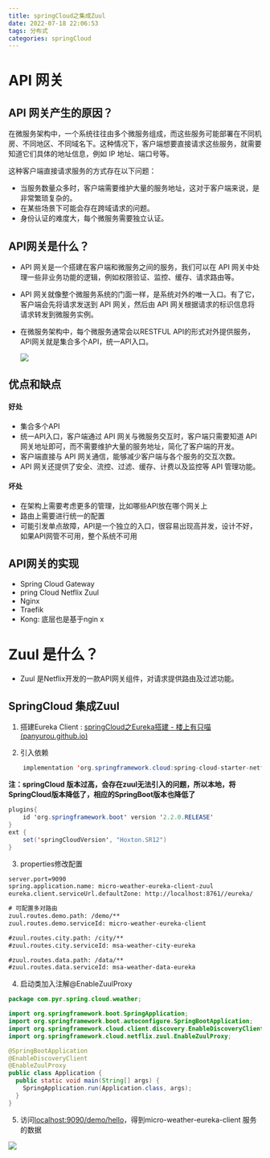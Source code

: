 ```yaml
---
title: springCloud之集成Zuul
date: 2022-07-18 22:06:53
tags: 分布式
categories: springCloud
---
```


# API 网关

## API 网关产生的原因？

在微服务架构中，一个系统往往由多个微服务组成，而这些服务可能部署在不同机房、不同地区、不同域名下。这种情况下，客户端想要直接请求这些服务，就需要知道它们具体的地址信息，例如 IP 地址、端口号等。

这种客户端直接请求服务的方式存在以下问题：

- 当服务数量众多时，客户端需要维护大量的服务地址，这对于客户端来说，是非常繁琐复杂的。
- 在某些场景下可能会存在跨域请求的问题。
- 身份认证的难度大，每个微服务需要独立认证。

## API网关是什么？

- API 网关是一个搭建在客户端和微服务之间的服务，我们可以在 API 网关中处理一些非业务功能的逻辑，例如权限验证、监控、缓存、请求路由等。

- API 网关就像整个微服务系统的门面一样，是系统对外的唯一入口。有了它，客户端会先将请求发送到 API 网关，然后由 API 网关根据请求的标识信息将请求转发到微服务实例。

- 在微服务架构中，每个微服务通常会以RESTFUL API的形式对外提供服务，API网关就是集合多个API，统一API入口。

  ![](https://tva1.sinaimg.cn/large/e6c9d24ely1h5gipv0ig0j21i40n8abz.jpg)

## 优点和缺点

#### 好处

- 集合多个API
- 统一API入口，客户端通过 API 网关与微服务交互时，客户端只需要知道 API 网关地址即可，而不需要维护大量的服务地址，简化了客户端的开发。
- 客户端直接与 API 网关通信，能够减少客户端与各个服务的交互次数。
- API 网关还提供了安全、流控、过滤、缓存、计费以及监控等 API 管理功能。

#### 坏处

- 在架构上需要考虑更多的管理，比如哪些API放在哪个网关上
- 路由上需要进行统一的配置
- 可能引发单点故障，API是一个独立的入口，很容易出现高并发，设计不好，如果API网管不可用，整个系统不可用

## API网关的实现

- Spring Cloud Gateway
- pring Cloud Netflix Zuul
- Nginx
- Traefik
- Kong: 底层也是基于ngin x

# Zuul 是什么？

- Zuul 是Netflix开发的一款API网关组件，对请求提供路由及过滤功能。 

## SpringCloud 集成Zuul

1. 搭建Eureka Client : [springCloud之Eureka搭建 - 楼上有只喵 (panyurou.github.io)](https://panyurou.github.io/2022/08/17/springCloud之Eureka搭建/)

2. 引入依赖

```java
	implementation 'org.springframework.cloud:spring-cloud-starter-netflix-zuul'
```

**注：springCloud 版本过高，会存在zuul无法引入的问题，所以本地，将SpringCloud版本降低了，相应的SpringBoot版本也降低了**

```java
plugins{
	id 'org.springframework.boot' version '2.2.0.RELEASE'
}
ext {
	set('springCloudVersion', "Hoxton.SR12")
}
```



3. properties修改配置

```xml
server.port=9090
spring.application.name: micro-weather-eureka-client-zuul
eureka.client.serviceUrl.defaultZone: http://localhost:8761//eureka/

# 可配置多对路由
zuul.routes.demo.path: /demo/**
zuul.routes.demo.serviceId: micro-weather-eureka-client

#zuul.routes.city.path: /city/**
#zuul.routes.city.serviceId: msa-weather-city-eureka

#zuul.routes.data.path: /data/**
#zuul.routes.data.serviceId: msa-weather-data-eureka
```



4. 启动类加入注解@EnableZuulProxy

```java
package com.pyr.spring.cloud.weather;

import org.springframework.boot.SpringApplication;
import org.springframework.boot.autoconfigure.SpringBootApplication;
import org.springframework.cloud.client.discovery.EnableDiscoveryClient;
import org.springframework.cloud.netflix.zuul.EnableZuulProxy;

@SpringBootApplication
@EnableDiscoveryClient
@EnableZuulProxy
public class Application {
  public static void main(String[] args) {
    SpringApplication.run(Application.class, args);
  }
}
```

5. 访问[localhost:9090/demo/hello](http://localhost:9090/demo/hello)，得到micro-weather-eureka-client 服务的数据

![](https://tva1.sinaimg.cn/large/e6c9d24ely1h5azw9rud2j20l208o3yu.jpg)







